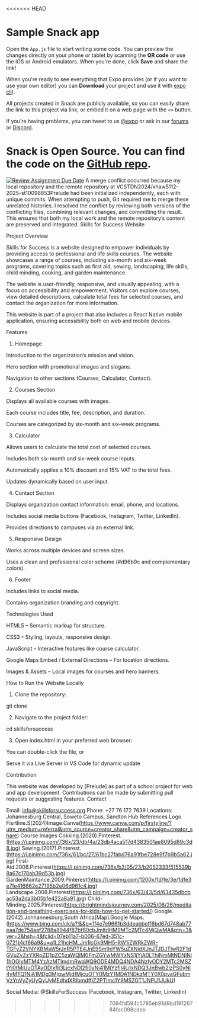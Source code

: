<<<<<<< HEAD
# Sample Snack app

Open the `App.js` file to start writing some code. You can preview the changes directly on your phone or tablet by scanning the **QR code** or use the iOS or Android emulators. When you're done, click **Save** and share the link!

When you're ready to see everything that Expo provides (or if you want to use your own editor) you can **Download** your project and use it with [expo cli](https://docs.expo.dev/get-started/installation/#expo-cli)).

All projects created in Snack are publicly available, so you can easily share the link to this project via link, or embed it on a web page with the `<>` button.

If you're having problems, you can tweet to us [@expo](https://twitter.com/expo) or ask in our [forums](https://forums.expo.dev/c/expo-dev-tools/61) or [Discord](https://chat.expo.dev/).

Snack is Open Source. You can find the code on the [GitHub repo](https://github.com/expo/snack).
=======
[![Review Assignment Due Date](https://classroom.github.com/assets/deadline-readme-button-22041afd0340ce965d47ae6ef1cefeee28c7c493a6346c4f15d667ab976d596c.svg)](https://classroom.github.com/a/RTnyLYAE)
A merge conflict occurred because my local repository and the remote repository at VCSTDN2024/xhaw5112-2025-st10098853Prelude had been initialized independently, each with unique commits. When attempting to push, Git required me to merge these unrelated histories. I resolved the conflict by reviewing both versions of the conflicting files, combining relevant changes, and committing the result. This ensures that both my local work and the remote repository’s content are preserved and integrated.
Skills for Success Website

Project Overview

Skills for Success is a website designed to empower individuals by providing access to professional and life skills courses. The website showcases a range of courses, including six-month and six-week programs, covering topics such as first aid, sewing, landscaping, life skills, child minding, cooking, and garden maintenance.

The website is user-friendly, responsive, and visually appealing, with a focus on accessibility and empowerment. Visitors can explore courses, view detailed descriptions, calculate total fees for selected courses, and contact the organization for more information.

This website is part of a project that also includes a React Native mobile application, ensuring accessibility both on web and mobile devices.

Features

1. Homepage

Introduction to the organization’s mission and vision.

Hero section with promotional images and slogans.

Navigation to other sections (Courses, Calculator, Contact).

2. Courses Section

Displays all available courses with images.

Each course includes title, fee, description, and duration.

Courses are categorized by six-month and six-week programs.



3. Calculator

Allows users to calculate the total cost of selected courses.

Includes both six-month and six-week course inputs.

Automatically applies a 10% discount and 15% VAT to the total fees.

Updates dynamically based on user input.



4. Contact Section

Displays organization contact information: email, phone, and locations.

Includes social media buttons (Facebook, Instagram, Twitter, LinkedIn).

Provides directions to campuses via an external link.



5. Responsive Design

Works across multiple devices and screen sizes.

Uses a clean and professional color scheme (#d96b9c and complementary colors).



6. Footer

Includes links to social media.

Contains organization branding and copyright.

Technologies Used

HTML5 – Semantic markup for structure.

CSS3 – Styling, layouts, responsive design.

JavaScript – Interactive features like course calculator.

Google Maps Embed / External Directions – For location directions.

Images & Assets – Local images for courses and hero banners.

How to Run the Website Locally

1. Clone the repository:

git clone <your-repo-url>


2. Navigate to the project folder:

cd skillsforsuccess


3. Open index.html in your preferred web browser:

You can double-click the file, or

Serve it via Live Server in VS Code for dynamic update

Contribution

This website was developed by [Prelude] as part of a school project for web and app development. Contributions can be made by submitting pull requests or suggesting features.
Contact

Email: info@skillsforsuccess.org
Phone: +27 76 172 7639
Locations: Johannesburg Central, Soweto Campus, Sandton Hub
References
Logo 
Fisrtline.S(2024)Image.Canva(https://www.canva.com/p/firstyline/?utm_medium=referral&utm_source=creator_share&utm_campaign=creator_share)
Course Images
Cokking.(2020).Pinterest.(https://i.pinimg.com/736x/23/db/4a/23db4aca517d4383501ae8095d89c3d8.jpg)
Sewing.(2017).Pinterest.(https://i.pinimg.com/736x/61/bc/27/61bc27fabd76a91fbe728e9f7b9b5a62.jpg)
First-Aid.2008.Pinterest(https://i.pinimg.com/736x/b2/05/23/b2052333f515539b8a67c178ab39d53b.jpg)
GardenMaintance.2009.Pinterest(https://i.pinimg.com/1200x/1d/fe/3e/1dfe3e7fe416662e27195b2e06d961c4.jpg)
Landscape.2008.Pinterest(https://i.pinimg.com/736x/63/43/5d/63435dbcbac53a2da3b05bfe422a8a91.jpg)
Child-Minding.2025.Pinterest(https://brightmindsjourney.com/2025/06/26/meditation-and-breathing-exercises-for-kids-how-to-get-started/)
Google.(2042).Johhannesburg,South Africa[Map].Google Maps.(https://www.bing.com/ck/a?!&&p=1f4e7e9661b3ddeabbeff6bd67d748ab77eaa7de754aaf2788a8944f87bf60cbJmltdHM9MTc2MTc4MjQwMA&ptn=3&ver=2&hsh=4&fclid=07eb11a7-b006-67ed-351c-0721b1cf66a9&u=a1L21hcHM_Jm1lcGk9MH5-RW1iZWRkZWR-TGFyZ2VNYXBMaW5rJnR5PTE4JnE9Sm9oYW5uZXNidXJnJTJDJTIwR2F1dGVuZyZzYXRpZD1pZC5zaWQlM0FmZGYwMWYxNS1jYjA0LThiNmMtNDNlNi1hOGIyMTM4YzAzMTImdmRwaWQ9ODE4MDQ4NDA4NzIyODY2MTc2MSZtYj0tMjUuOTAyODIxfjI3LjcxNDI2fi0yNi41MjYzfjI4LjIxNDQ3JnBwb2lzPS0yNi4yMTQ1NjA1MDg3MjgwMjdfMjcuOTY0MzY1MDA1NDkzMTY0X0pvaGFubmVzYnVyZyUyQyUyMEdhdXRlbmdffiZ2PTImc1Y9MSZGT1JNPU1JUkU)


Social Media: @SkillsForSuccess (Facebook, Instagram, Twitter, LinkedIn)

>>>>>>> 7094fd594c5785eb91d9bd19126784fec098cdeb
